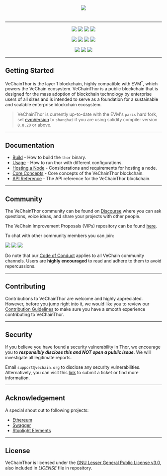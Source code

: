 <p align="center">
  <a href="https://www.vechain.org/vechainthor/">
    <picture style="padding: 80px;">
        <source srcset="https://raw.githubusercontent.com/vechain/thor/refs/heads/master/docs/assets/banner-dark-mode.png"  media="(prefers-color-scheme: dark)" >
        <img src="https://raw.githubusercontent.com/vechain/thor/refs/heads/master/docs/assets/banner-light-mode.png" style="padding: 20px;">
    </picture>
  </a>
</p>

---

<p align="center">
    <a href="https://golang.org"><img src="https://img.shields.io/github/go-mod/go-version/vechain/thor"/></a>
    <a href="https://github.com/vechain/thor/blob/master/LICENSE"><img src="https://img.shields.io/badge/License-LGPL%20v3-blue.svg"/></a>
    <img src="https://img.shields.io/github/commits-since/vechain/thor/latest" />
    <a href="https://hub.docker.com/r/vechain/thor"><img src="https://badgen.net/docker/pulls/vechain/thor?icon=docker&label=pulls"/></a>
</p>

<p align="center">
    <a href="https://goreportcard.com/report/github.com/vechain/thor" ><img src="https://goreportcard.com/badge/github.com/vechain/thor"/></a>
    <img src="https://github.com/vechain/thor/actions/workflows/on-master-commit.yaml/badge.svg"/>
    <img src="https://github.com/vechain/thor/actions/workflows/on-release.yaml/badge.svg"/>
    <a href="https://codecov.io/gh/vechain/thor"><img src="https://codecov.io/gh/vechain/thor/graph/badge.svg?token=NniVYY7IAD"/></a>
<p/>

<p align="center">
    <a href="https://discord.gg/vechain"><img src="https://img.shields.io/badge/Discord-5865F2?style=for-the-badge&logo=discord&logoColor=white" /></a>
    <a href="https://t.me/vechainandfriends"><img src="https://img.shields.io/badge/Telegram-2CA5E0?style=for-the-badge&logo=telegram&logoColor=white" /></a>
    <a href="https://www.reddit.com/r/Vechain"><img src="https://img.shields.io/badge/Reddit-FF4500?style=for-the-badge&logo=reddit&logoColor=white"/></a>
</p>

---

## Getting Started

VeChainThor is the layer 1 blockchain, highly compatible with EVM<sup>*</sup>, which powers the VeChain ecosystem.
VeChainThor is a public blockchain that is designed for the mass adoption of blockchain technology by enterprise users
of all sizes and is intended to serve as a foundation for a sustainable and scalable enterprise blockchain ecosystem.

> VeChainThor is currently up-to-date with the EVM's `paris` hard fork,
> set [evmVersion](https://docs.soliditylang.org/en/latest/using-the-compiler.html#setting-the-evm-version-to-target)
> to `shanghai` if you are using solidity compiler version `0.8.20` or above.
___

## Documentation

- [Build](https://github.com/vechain/thor/blob/master/docs/build.md) - How to build the `thor` binary.
- [Usage](https://github.com/vechain/thor/blob/master/docs/usage.md) - How to run thor with different configurations.
- [Hosting a Node](https://github.com/vechain/thor/blob/master/docs/hosting-a-node.md) - Considerations and requirements for hosting a node.
- [Core Concepts](https://docs.vechain.org/core-concepts) - Core concepts of the VeChainThor blockchain.
- [API Reference](https://mainnet.vechain.org) - The API reference for the VeChainThor blockchain.

---

## Community

The VeChainThor community can be found on [Discourse](https://vechain.discourse.group/) where you can ask questions,
voice ideas, and share your projects with other people.

The VeChain Improvement Proposals (VIPs) repository can be found [here](https://github.com/vechain/VIPs).

To chat with other community members you can join:

<p>
    <a href="https://discord.gg/vechain"><img src="https://img.shields.io/badge/Discord-5865F2?style=for-the-badge&logo=discord&logoColor=white" /></a>
    <a href="https://t.me/vechainandfriends"><img src="https://img.shields.io/badge/Telegram-2CA5E0?style=for-the-badge&logo=telegram&logoColor=white" /></a>
    <a href="https://www.reddit.com/r/Vechain"><img src="https://img.shields.io/badge/Reddit-FF4500?style=for-the-badge&logo=reddit&logoColor=white"/></a>
</p>

Do note that our [Code of Conduct](https://github.com/vechain/thor/blob/master/docs/CODE_OF_CONDUCT.md) applies to all VeChain community channels. Users are
**highly encouraged** to read and adhere to them to avoid repercussions.

---

## Contributing

Contributions to VeChainThor are welcome and highly appreciated. However, before you jump right into it, we would like
you to review our [Contribution Guidelines](https://github.com/vechain/thor/blob/master/docs/CONTRIBUTING.md) to make sure you have a smooth experience
contributing to VeChainThor.

---

## Security

If you believe you have found a security vulnerability in Thor, we encourage you to **_responsibly disclose this and NOT
open a public issue_**. We will investigate all legitimate reports.

Email `support@vechain.org` to disclose any security vulnerabilities. Alternatively, you can visit
this [link](https://support.vechain.org/support/home) to submit a ticket or find more information.

---

## Acknowledgement

A special shout out to following projects:

* [Ethereum](https://github.com/ethereum)
* [Swagger](https://github.com/swagger-api)
* [Stoplight Elements](https://github.com/stoplightio/elements)

---

## License

VeChainThor is licensed under the [GNU Lesser General Public License v3.0](https://www.gnu.org/licenses/lgpl-3.0.html),
also included in *LICENSE* file in repository.

